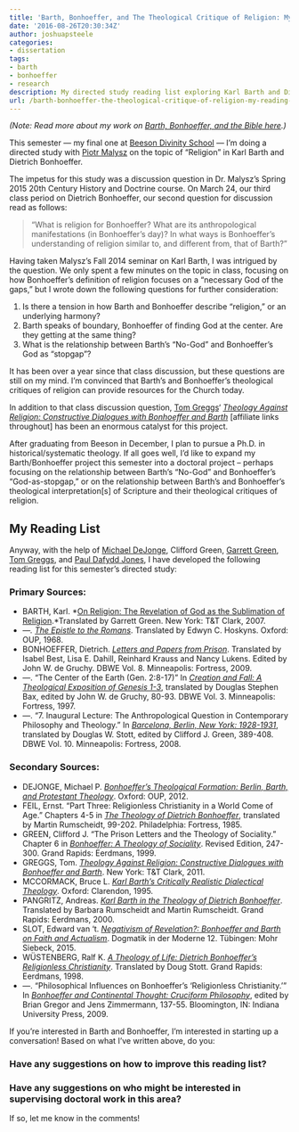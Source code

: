 ```yaml
---
title: 'Barth, Bonhoeffer, and The Theological Critique of Religion: My Reading List This Fall'
date: '2016-08-26T20:30:34Z'
author: joshuapsteele
categories:
- dissertation
tags:
- barth
- bonhoeffer
- research
description: My directed study reading list exploring Karl Barth and Dietrich Bonhoeffer's theological critique of religion at Beeson.
url: /barth-bonhoeffer-the-theological-critique-of-religion-my-reading-list-this-fall/
---
```

*(Note: Read more about my work on [Barth, Bonhoeffer, and the Bible here](https://joshuapsteele.com/barth-bonhoeffer-and-the-bible/).)*

This semester — my final one at [Beeson Divinity School](http://www.beesondivinity.com/) — I’m doing a directed study with [Piotr Malysz](http://www.beesondivinity.com/piotrjmalysz) on the topic of “Religion” in Karl Barth and Dietrich Bonhoeffer.

The impetus for this study was a discussion question in Dr. Malysz’s Spring 2015 20th Century History and Doctrine course. On March 24, our third class period on Dietrich Bonhoeffer, our second question for discussion read as follows:

> “What is religion for Bonhoeffer? What are its anthropological manifestations (in Bonhoeffer’s day)? In what ways is Bonhoeffer’s understanding of religion similar to, and different from, that of Barth?”

Having taken Malysz’s Fall 2014 seminar on Karl Barth, I was intrigued by the question. We only spent a few minutes on the topic in class, focusing on how Bonhoeffer’s definition of religion focuses on a “necessary God of the gaps,” but I wrote down the following questions for further consideration:

1. Is there a tension in how Barth and Bonhoeffer describe “religion,” or an underlying harmony?
2. Barth speaks of boundary, Bonhoeffer of finding God at the center. Are they getting at the same thing?
3. What is the relationship between Barth’s “No-God” and Bonhoeffer’s God as “stopgap”?

It has been over a year since that class discussion, but these questions are still on my mind. I’m convinced that Barth’s and Bonhoeffer’s theological critiques of religion can provide resources for the Church today.

In addition to that class discussion question, [Tom Greggs](http://www.abdn.ac.uk/sdhp/people/profiles/t.greggs)‘ *[Theology Against Religion: Constructive Dialogues with Bonhoeffer and Barth](http://amzn.to/2bWb4cI)* \[affiliate links throughout\] has been an enormous catalyst for this project.

After graduating from Beeson in December, I plan to pursue a Ph.D. in historical/systematic theology. If all goes well, I’d like to expand my Barth/Bonhoeffer project this semester into a doctoral project – perhaps focusing on the relationship between Barth’s “No-God” and Bonhoeffer’s “God-as-stopgap,” or on the relationship between Barth’s and Bonhoeffer’s theological interpretation\[s\] of Scripture and their theological critiques of religion.

## My Reading List

Anyway, with the help of [Michael DeJonge](http://religious-studies.usf.edu/faculty/mdejonge/), Clifford Green, [Garrett Green](https://www.conncoll.edu/directories/emeritus-faculty/garrett-green/), [Tom Greggs](http://www.abdn.ac.uk/sdhp/people/profiles/t.greggs), and [Paul Dafydd Jones](http://religiousstudies.virginia.edu/faculty/profile/pdj5c), I have developed the following reading list for this semester’s directed study:

### **Primary Sources:** 

- BARTH, Karl. *[On Religion: The Revelation of God as the Sublimation of Religion](http://amzn.to/2bMQOwU).*Translated by Garrett Green. New York: T&amp;T Clark, 2007.
- *—. [The Epistle to the Romans](http://amzn.to/2bmyhJt)*. Translated by Edwyn C. Hoskyns. Oxford: OUP, 1968.
- BONHOEFFER, Dietrich. [*Letters and Papers from Prison*](http://amzn.to/2bTBmwo). Translated by Isabel Best, Lisa E. Dahill, Reinhard Krauss and Nancy Lukens. Edited by John W. de Gruchy. DBWE Vol. 8. Minneapolis: Fortress, 2009.
- —. “The Center of the Earth (Gen. 2:8-17)” In [*Creation and Fall: A Theological Exposition of Genesis 1-3*](https://www.amazon.com/Creation-Fall-Theological-Exposition-Genesis/dp/0800683234/ref=as_li_ss_tl?s=books&ie=UTF8&qid=1472242354&sr=1-2&keywords=bonhoeffer+creation+and+fall&linkCode=ll1&tag=joshuapsteele-20&linkId=cb5c752d992a19a11e6fe851343e4b89), translated by Douglas Stephen Bax, edited by John W. de Gruchy, 80-93. DBWE Vol. 3. Minneapolis: Fortress, 1997.
- —. “7. Inaugural Lecture: The Anthropological Question in Contemporary Philosophy and Theology.” In [*Barcelona, Berlin, New York: 1928-1931*](http://amzn.to/2bTAubv), translated by Douglas W. Stott, edited by Clifford J. Green, 389-408. DBWE Vol. 10. Minneapolis: Fortress, 2008.

### **Secondary Sources:**

- DEJONGE, Michael P. [*Bonhoeffer’s Theological Formation: Berlin, Barth, and Protestant Theology*](http://amzn.to/2bqkwna). Oxford: OUP, 2012.
- FEIL, Ernst. “Part Three: Religionless Christianity in a World Come of Age.” Chapters 4-5 in [*The Theology of Dietrich Bonhoeffer*](http://amzn.to/2bn3LMS), translated by Martin Rumscheidt, 99-202. Philadelphia: Fortress, 1985.
- GREEN, Clifford J. “The Prison Letters and the Theology of Sociality.” Chapter 6 in [*Bonhoeffer: A Theology of Sociality*](http://amzn.to/2bWdYyc). Revised Edition, 247-300. Grand Rapids: Eerdmans, 1999.
- GREGGS, Tom. [*Theology Against Religion: Constructive Dialogues with Bonhoeffer and Barth*](http://amzn.to/2bqmuUJ). New York: T&amp;T Clark, 2011.
- MCCORMACK, Bruce L. [*Karl Barth’s Critically Realistic Dialectical Theology*](http://amzn.to/2bWeQ60). Oxford: Clarendon, 1995.
- PANGRITZ, Andreas. [*Karl Barth in the Theology of Dietrich Bonhoeffer*](http://amzn.to/2bWeUmg). Translated by Barbara Rumscheidt and Martin Rumscheidt. Grand Rapids: Eerdmans, 2000.
- SLOT, Edward van ‘t. [*Negativism of Revelation?: Bonhoeffer and Barth on Faith and Actualism*](http://amzn.to/2bTArwj). Dogmatik in der Moderne 12. Tübingen: Mohr Siebeck, 2015.
- WÜSTENBERG, Ralf K. [*A Theology of Life: Dietrich Bonhoeffer’s Religionless Christianity*](http://amzn.to/2bWgAMe). Translated by Doug Stott. Grand Rapids: Eerdmans, 1998.
- —. “Philosophical Influences on Bonhoeffer’s ‘Religionless Christianity.’” In [*Bonhoeffer and Continental Thought: Cruciform Philosophy*](http://amzn.to/2bqmtA3), edited by Brian Gregor and Jens Zimmermann, 137-55. Bloomington, IN: Indiana University Press, 2009.

If you’re interested in Barth and Bonhoeffer, I’m interested in starting up a conversation! Based on what I’ve written above, do you:

### Have any suggestions on how to improve this reading list?

### Have any suggestions on who might be interested in supervising doctoral work in this area?

If so, let me know in the comments!